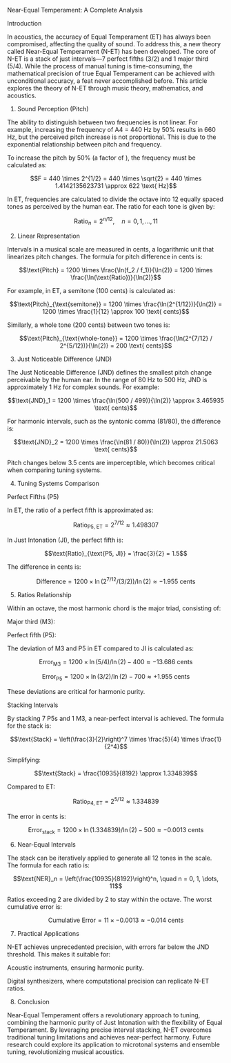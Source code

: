 Near-Equal Temperament: A Complete Analysis

Introduction

In acoustics, the accuracy of Equal Temperament (ET) has always been compromised, affecting the quality of sound. To address this, a new theory called Near-Equal Temperament (N-ET) has been developed. The core of N-ET is a stack of just intervals—7 perfect fifths (3/2) and 1 major third (5/4). While the process of manual tuning is time-consuming, the mathematical precision of true Equal Temperament can be achieved with unconditional accuracy, a feat never accomplished before. This article explores the theory of N-ET through music theory, mathematics, and acoustics.

1. Sound Perception (Pitch)

The ability to distinguish between two frequencies is not linear. For example, increasing the frequency of A4 = 440 Hz by 50% results in 660 Hz, but the perceived pitch increase is not proportional. This is due to the exponential relationship between pitch and frequency.

To increase the pitch by 50% (a factor of ), the frequency must be calculated as:

```math
F = 440 \times 2^{1/2} = 440 \times \sqrt{2} = 440 \times 1.4142135623731 \approx 622 \text{ Hz}
```

In ET, frequencies are calculated to divide the octave into 12 equally spaced tones as perceived by the human ear. The ratio for each tone is given by:

```math
\text{Ratio}_n = 2^{n/12}, \quad n = 0, 1, \dots, 11
```

2. Linear Representation

Intervals in a musical scale are measured in cents, a logarithmic unit that linearizes pitch changes. The formula for pitch difference in cents is:

```math
\text{Pitch} = 1200 \times \frac{\ln(f_2 / f_1)}{\ln(2)} = 1200 \times \frac{\ln(\text{Ratio})}{\ln(2)}
```

For example, in ET, a semitone (100 cents) is calculated as:

```math
\text{Pitch}_{\text{semitone}} = 1200 \times \frac{\ln(2^{1/12})}{\ln(2)} = 1200 \times \frac{1}{12} \approx 100 \text{ cents}
```

Similarly, a whole tone (200 cents) between two tones is:

```math
\text{Pitch}_{\text{whole-tone}} = 1200 \times \frac{\ln(2^{7/12} / 2^{5/12})}{\ln(2)} = 200 \text{ cents}
```

3. Just Noticeable Difference (JND)

The Just Noticeable Difference (JND) defines the smallest pitch change perceivable by the human ear. In the range of 80 Hz to 500 Hz, JND is approximately 1 Hz for complex sounds. For example:

```math
\text{JND}_1 = 1200 \times \frac{\ln(500 / 499)}{\ln(2)} \approx 3.465935 \text{ cents}
```

For harmonic intervals, such as the syntonic comma (81/80), the difference is:

```math
\text{JND}_2 = 1200 \times \frac{\ln(81 / 80)}{\ln(2)} \approx 21.5063 \text{ cents}
```

Pitch changes below 3.5 cents are imperceptible, which becomes critical when comparing tuning systems.

4. Tuning Systems Comparison

Perfect Fifths (P5)

In ET, the ratio of a perfect fifth is approximated as:

```math
\text{Ratio}_{\text{P5, ET}} = 2^{7/12} \approx 1.498307
```

In Just Intonation (JI), the perfect fifth is:

```math
\text{Ratio}_{\text{P5, JI}} = \frac{3}{2} = 1.5
```

The difference in cents is:

```math
\text{Difference} = 1200 \times \ln(2^{7/12} / (3/2)) / \ln(2) \approx -1.955 \text{ cents}
```

5. Ratios Relationship

Within an octave, the most harmonic chord is the major triad, consisting of:

Major third (M3): 

Perfect fifth (P5): 

The deviation of M3 and P5 in ET compared to JI is calculated as:

```math
\text{Error}_{\text{M3}} = 1200 \times \ln(5/4) / \ln(2) - 400 \approx -13.686 \text{ cents}
```

```math
\text{Error}_{\text{P5}} = 1200 \times \ln(3/2) / \ln(2) - 700 \approx +1.955 \text{ cents}
```
These deviations are critical for harmonic purity.

Stacking Intervals

By stacking 7 P5s and 1 M3, a near-perfect interval is achieved. The formula for the stack is:

```math
\text{Stack} = \left(\frac{3}{2}\right)^7 \times \frac{5}{4} \times \frac{1}{2^4}
```

Simplifying:

```math
\text{Stack} = \frac{10935}{8192} \approx 1.334839
```

Compared to ET:

```math
\text{Ratio}_{\text{P4, ET}} = 2^{5/12} \approx 1.334839
```

The error in cents is:

```math
\text{Error}_{\text{stack}} = 1200 \times \ln(1.334839) / \ln(2) - 500 \approx -0.0013 \text{ cents}
```

6. Near-Equal Intervals

The stack can be iteratively applied to generate all 12 tones in the scale. The formula for each ratio is:

```math
\text{NER}_n = \left(\frac{10935}{8192}\right)^n, \quad n = 0, 1, \dots, 11
```

Ratios exceeding 2 are divided by 2 to stay within the octave. The worst cumulative error is:

```math
\text{Cumulative Error} = 11 \times -0.0013 \approx -0.014 \text{ cents}
```

7. Practical Applications

N-ET achieves unprecedented precision, with errors far below the JND threshold. This makes it suitable for:

Acoustic instruments, ensuring harmonic purity.

Digital synthesizers, where computational precision can replicate N-ET ratios.

8. Conclusion

Near-Equal Temperament offers a revolutionary approach to tuning, combining the harmonic purity of Just Intonation with the flexibility of Equal Temperament. By leveraging precise interval stacking, N-ET overcomes traditional tuning limitations and achieves near-perfect harmony. Future research could explore its application to microtonal systems and ensemble tuning, revolutionizing musical acoustics.

